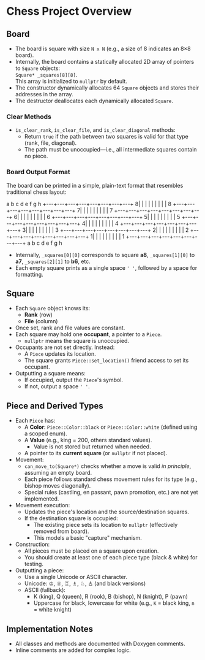 # Chess Project Overview

## Board

- The board is square with size `N x N` (e.g., a size of 8 indicates an 8×8 board).
- Internally, the board contains a statically allocated 2D array of pointers to `Square` objects:  
  `Square* _squares[8][8]`.  
  This array is initialized to `nullptr` by default.
- The constructor dynamically allocates 64 `Square` objects and stores their addresses in the array.
- The destructor deallocates each dynamically allocated `Square`.

### Clear Methods

- `is_clear_rank`, `is_clear_file`, and `is_clear_diagonal` methods:
  - Return `true` if the path between two squares is valid for that type (rank, file, diagonal).
  - The path must be unoccupied—i.e., all intermediate squares contain no piece.

### Board Output Format

The board can be printed in a simple, plain-text format that resembles traditional chess layout:



   a   b   c   d   e   f   g   h
 +---+---+---+---+---+---+---+---+
8|   |   |   |   |   |   |   |   | 8
 +---+---+---+---+---+---+---+---+
7|   |   |   |   |   |   |   |   | 7
 +---+---+---+---+---+---+---+---+
6|   |   |   |   |   |   |   |   | 6
 +---+---+---+---+---+---+---+---+
5|   |   |   |   |   |   |   |   | 5
 +---+---+---+---+---+---+---+---+
4|   |   |   |   |   |   |   |   | 4
 +---+---+---+---+---+---+---+---+
3|   |   |   |   |   |   |   |   | 3
 +---+---+---+---+---+---+---+---+
2|   |   |   |   |   |   |   |   | 2
 +---+---+---+---+---+---+---+---+
1|   |   |   |   |   |   |   |   | 1
 +---+---+---+---+---+---+---+---+
   a   b   c   d   e   f   g   h



   
- Internally, `_squares[0][0]` corresponds to square **a8**, `_squares[1][0]` to **a7**, `_squares[2][1]` to **b6**, etc.
- Each empty square prints as a single space `' '`, followed by a space for formatting.

## Square

- Each `Square` object knows its:
  - **Rank** (row)
  - **File** (column)
- Once set, rank and file values are constant.
- Each square may hold one **occupant**, a pointer to a `Piece`.
  - `nullptr` means the square is unoccupied.
- Occupants are not set directly. Instead:
  - A `Piece` updates its location.
  - The square grants `Piece::set_location()` friend access to set its occupant.
- Outputting a square means:
  - If occupied, output the `Piece`'s symbol.
  - If not, output a space `' '`.

## Piece and Derived Types

- Each `Piece` has:
  - A **Color**: `Piece::Color::black` or `Piece::Color::white` (defined using a scoped enum).
  - A **Value** (e.g., king = 200, others standard values).
    - Value is not stored but returned when needed.
  - A pointer to its **current square** (or `nullptr` if not placed).
- Movement:
  - `can_move_to(Square*)` checks whether a move is valid *in principle*, assuming an empty board.
  - Each piece follows standard chess movement rules for its type (e.g., bishop moves diagonally).
  - Special rules (castling, en passant, pawn promotion, etc.) are not yet implemented.
- Movement execution:
  - Updates the piece's location and the source/destination squares.
  - If the destination square is occupied:
    - The existing piece sets its location to `nullptr` (effectively removed from board).
    - This models a basic "capture" mechanism.
- Construction:
  - All pieces must be placed on a square upon creation.
  - You should create at least one of each piece type (black & white) for testing.
- Outputting a piece:
  - Use a single Unicode or ASCII character.
  - Unicode: ♔, ♕, ♖, ♗, ♘, ♙ (and black versions)
  - ASCII (fallback):
    - K (king), Q (queen), R (rook), B (bishop), N (knight), P (pawn)
    - Uppercase for black, lowercase for white (e.g., `K` = black king, `n` = white knight)

## Implementation Notes

- All classes and methods are documented with Doxygen comments.
- Inline comments are added for complex logic.


  
